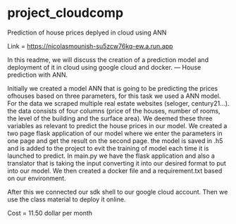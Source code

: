 # project_cloudcomp
Prediction of house prices deplyed in cloud using ANN

Link = https://nicolasmounish-su5zcw76kq-ew.a.run.app

In this readme, we will discuss the creation of a prediction model and deployment of it in cloud using google cloud and docker. — House prediction with ANN.

Initially we created a model ANN that is going to be predicting the prices ofhouses based on three parameters, for this task we used a ANN model. 
For the data we scraped multiple real estate websites (seloger, century21...). the data consists of four columns (price of the houses, number of rooms, the level of the building and the surface area). We deemed these three variables as relevant to predict the house prices in our model.
We created a two page flask application of our model where we enter the parameters in one page and get the result on the second page. the model is saved in .h5 and is added to the project to evit the training of model each time it is launched to predict. 
In main.py we have the flask application and also a translator that is taking the input converting it into our desired format to put into our model.
We then created a docker file and a requirement.txt based on our environment. 

After this we connected our sdk shell to our google cloud account. Then we use the class material to deploy it online.

Cost = 11.50 dollar per month



